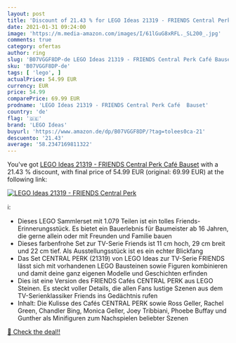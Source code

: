 ```yaml
---
layout: post
title: 'Discount of 21.43 % for LEGO Ideas 21319 - FRIENDS Central Perk '
date: 2021-01-31 09:24:00
image: 'https://m.media-amazon.com/images/I/61lGuG8xRFL._SL200_.jpg'
comments: true
category: ofertas
author: ring
slug: 'B07VGGF8DP-de LEGO Ideas 21319 - FRIENDS Central Perk Café Bauset'
sku: 'B07VGGF8DP-de'
tags: [ 'lego', ]
actualPrice: 54.99 EUR
currency: EUR
price: 54.99
comparePrice: 69.99 EUR
prodname: 'LEGO Ideas 21319 - FRIENDS Central Perk Café  Bauset'
country: 'de'
flag: '🇩🇪'
brand: 'LEGO Ideas'
buyurl: 'https://www.amazon.de/dp/B07VGGF8DP/?tag=tolees0ca-21'
descuento: '21.43'
average: '58.2347169811322'
---
```


You've got [LEGO Ideas 21319 - FRIENDS Central Perk Café  Bauset](https://www.amazon.de/dp/B07VGGF8DP/?tag=tolees0ca-21) with a  21.43 % discount, with final price of 54.99 EUR (original: 69.99 EUR) at the following link:

[![LEGO Ideas 21319 - FRIENDS Central Perk ](https://m.media-amazon.com/images/I/61lGuG8xRFL._SL200_.jpg)](https://www.amazon.de/dp/B07VGGF8DP/?tag=tolees0ca-21)

ℹ️:

- Dieses LEGO Sammlerset mit 1.079 Teilen ist ein tolles Friends-Erinnerungsstück. Es bietet ein Bauerlebnis für Baumeister ab 16 Jahren, die gerne allein oder mit Freunden und Familie bauen
- Dieses farbenfrohe Set zur TV-Serie Friends ist 11 cm hoch, 29 cm breit und 22 cm tief. Als Ausstellungsstück ist es ein echter Blickfang
- Das Set CENTRAL PERK (21319) von LEGO Ideas zur TV-Serie FRIENDS lässt sich mit vorhandenen LEGO Bausteinen sowie Figuren kombinieren und damit deine ganz eigenen Modelle und Geschichten erfinden
- Dies ist eine Version des FRIENDS Cafés CENTRAL PERK aus LEGO Steinen. Es steckt voller Details, die allen Fans lustige Szenen aus dem TV-Serienklassiker Friends ins Gedächtnis rufen
- Inhalt: Die Kulisse des Cafés CENTRAL PERK sowie Ross Geller, Rachel Green, Chandler Bing, Monica Geller, Joey Tribbiani, Phoebe Buffay und Gunther als Minifiguren zum Nachspielen beliebter Szenen

[🛒 Check the deal!!](https://www.amazon.de/dp/B07VGGF8DP/?tag=tolees0ca-21)
